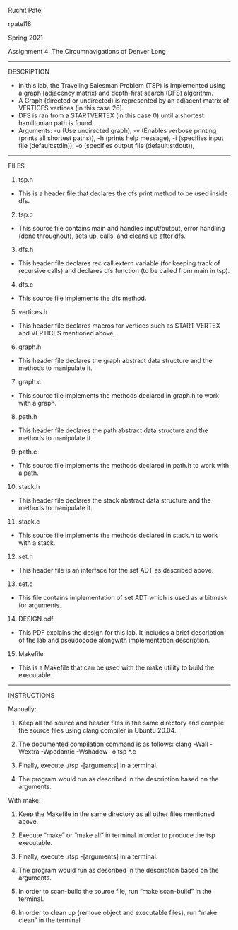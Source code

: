 Ruchit Patel

rpatel18

Spring 2021

Assignment 4: The Circumnavigations of Denver Long

---------------------
DESCRIPTION

- In this lab, the Traveling Salesman Problem (TSP) is implemented using a graph (adjacency matrix) and depth-first search (DFS) algorithm.
- A Graph (directed or undirected) is represented by an adjacent matrix of VERTICES vertices (in this case 26).
- DFS is ran from a STARTVERTEX (in this case 0) until a shortest hamiltonian path is found.
- Arguments:    -u (Use undirected graph),
                -v (Enables verbose printing (prints all shortest paths)), 
		-h (prints help message), 
		-i (specifies input file (default:stdin)), 
		-o (specifies output file (default:stdout)), 

---------------------
FILES

1. tsp.h
- This is a header file that declares the dfs print method to be used inside dfs.

2. tsp.c 
- This source file contains main and handles input/output, error handling (done throughout), sets up, calls, and cleans up after dfs.

3. dfs.h
- This header file declares rec call extern variable (for keeping track of recursive calls) and declares dfs function (to be called from main in tsp).

4. dfs.c 
- This source file implements the dfs method.

5. vertices.h
- This header file declares macros for vertices such as START VERTEX and VERTICES mentioned above.

6. graph.h
- This header file declares the graph abstract data structure and the methods to manipulate it.

7. graph.c 
-  This source file implements the methods declared in graph.h to work with a graph.

8. path.h
- This header file declares the path abstract data structure and the methods to manipulate it.

9. path.c 
-  This source file implements the methods declared in path.h to work with a path.

10. stack.h
- This header file declares the stack abstract data structure and the methods to manipulate it.

11. stack.c 
-  This source file implements the methods declared in stack.h to work with a stack.

12. set.h
- This header file is an interface for the set ADT as described above.

13. set.c
- This file contains implementation of set ADT which is used as a bitmask for arguments.

14. DESIGN.pdf 

- This PDF explains the design for this lab. It includes a brief description of the lab and pseudocode alongwith implementation description. 

15. Makefile

- This is a Makefile that can be used with the make utility to build the executable.


---------------------
INSTRUCTIONS

Manually:
1. Keep all the source and header files in the same directory and compile the source files using clang compiler in Ubuntu 20.04.

2. The documented compilation command is as follows: clang -Wall -Wextra -Wpedantic -Wshadow -o tsp *.c 

3. Finally, execute ./tsp -[arguments] in a terminal. 

4. The program would run as described in the description based on the arguments. 


With make:
1. Keep the Makefile in the same directory as all other files mentioned above.

2. Execute “make” or “make all” in terminal in order to produce the tsp executable. 

3. Finally, execute ./tsp -[arguments] in a terminal. 

4. The program would run as described in the description based on the arguments. 

5. In order to scan-build the source file, run “make scan-build” in the terminal.

6. In order to clean up (remove object and executable files), run “make clean” in the terminal.

